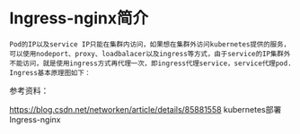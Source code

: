 # Ingress-nginx简介
```
Pod的IP以及service IP只能在集群内访问，如果想在集群外访问kubernetes提供的服务，可以使用nodeport、proxy、loadbalacer以及ingress等方式，由于service的IP集群外不能访问，就是使用ingress方式再代理一次，即ingress代理service，service代理pod.
Ingress基本原理图如下：
```

参考资料：

https://blog.csdn.net/networken/article/details/85881558   kubernetes部署Ingress-nginx
